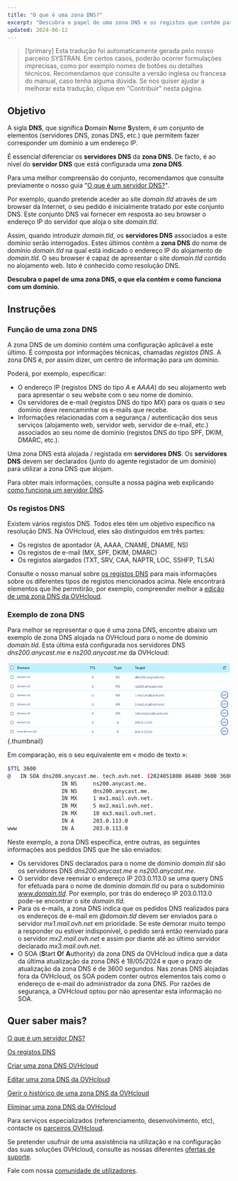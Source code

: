 ```yaml
---
title: "O que é uma zona DNS?"
excerpt: "Descubra o papel de uma zona DNS e os registos que contém para um domínio"
updated: 2024-06-12
---
```


> [!primary]
> Esta tradução foi automaticamente gerada pelo nosso parceiro SYSTRAN. Em certos casos, poderão ocorrer formulações imprecisas, como por exemplo nomes de botões ou detalhes técnicos. Recomendamos que consulte a versão inglesa ou francesa do manual, caso tenha alguma dúvida. Se nos quiser ajudar a melhorar esta tradução, clique em "Contribuir" nesta página.
>

## Objetivo

A sigla **DNS**, que significa **D**omain **N**ame **S**ystem, é um conjunto de elementos (servidores DNS, zonas DNS, etc.) que permitem fazer corresponder um domínio a um endereço IP.

É essencial diferenciar os **servidores DNS** da **zona DNS**. De facto, é ao nível do **servidor DNS** que está configurada uma **zona DNS**.

Para uma melhor compreensão do conjunto, recomendamos que consulte previamente o nosso guia "[O que é um servidor DNS?](/pages/web_cloud/domains/dns_server_general_information)".

Por exemplo, quando pretende aceder ao site *domain.tld* através de um browser da Internet, o seu pedido é inicialmente tratado por este conjunto DNS. Este conjunto DNS vai fornecer em resposta ao seu browser o endereço IP do servidor que aloja o site *domain.tld*.

Assim, quando introduzir *domain.tld*, os **servidores DNS** associados a este domínio serão interrogados. Estes últimos contêm a **zona DNS** do nome de domínio *domain.tld* na qual está indicado o endereço IP do alojamento de *domain.tld*. O seu browser é capaz de apresentar o site *domain.tld* contido no alojamento web. Isto é conhecido como resolução DNS.

**Descubra o papel de uma zona DNS, o que ela contém e como funciona com um domínio.**

## Instruções

### Função de uma zona DNS

A zona DNS de um domínio contém uma configuração aplicável a este último. É composta por informações técnicas, chamadas *registos DNS*. A zona DNS é, por assim dizer, um centro de informação para um domínio.

Poderá, por exemplo, especificar:

- O endereço IP (registos DNS do tipo *A* e *AAAA*) do seu alojamento web para apresentar o seu website com o seu nome de domínio.
- Os servidores de e-mail (registos DNS do tipo *MX*) para os quais o seu domínio deve reencaminhar os e-mails que recebe.
- Informações relacionadas com a segurança / autenticação dos seus serviços (alojamento web, servidor web, servidor de e-mail, etc.) associados ao seu nome de domínio (registos DNS do tipo SPF, DKIM, DMARC, etc.).

Uma zona DNS está alojada / registada em **servidores DNS**. Os **servidores DNS** devem ser declarados (junto do agente registador de um domínio) para utilizar a zona DNS que alojam.

Para obter mais informações, consulte a nossa página web explicando [como funciona um servidor DNS](/links/web/domains-dns-server).

### Os registos DNS

Existem vários registos DNS. Todos eles têm um objetivo específico na resolução DNS. Na OVHcloud, eles são distinguidos em três partes:

- Os registos de apontador (A, AAAA, CNAME, DNAME, NS)
- Os registos de e-mail (MX, SPF, DKIM, DMARC)
- Os registos alargados (TXT, SRV, CAA, NAPTR, LOC, SSHFP, TLSA)

Consulte o nosso manual sobre [os registos DNS](/pages/web_cloud/domains/dns_zone_records) para mais informações sobre os diferentes tipos de registos mencionados acima. Nele encontrará elementos que lhe permitirão, por exemplo, compreender melhor a [edição de uma zona DNS da OVHcloud](/pages/web_cloud/domains/dns_zone_edit).

### Exemplo de zona DNS

Para melhor se representar o que é uma zona DNS, encontre abaixo um exemplo de zona DNS alojada na OVHcloud para o nome de domínio *domain.tld*. Esta última está configurada nos servidores DNS *dns200.anycast.me* e *ns200.anycast.me* da OVHcloud:

![DNS zone dashboard](images/dns-zone-dashboard.png){.thumbnail}

Em comparação, eis o seu equivalente em « modo de texto »:

```bash
$TTL 3600
@	IN SOA dns200.anycast.me. tech.ovh.net. (2024051800 86400 3600 3600000 60)
                 IN NS     ns200.anycast.me.
                 IN NS     dns200.anycast.me.
                 IN MX     1 mx1.mail.ovh.net.
                 IN MX     5 mx2.mail.ovh.net.
                 IN MX     10 mx3.mail.ovh.net.
                 IN A      203.0.113.0
www              IN A      203.0.113.0
```

Neste exemplo, a zona DNS especifica, entre outras, as seguintes informações aos pedidos DNS que lhe são enviados:

- Os servidores DNS declarados para o nome de domínio *domain.tld* são os servidores DNS *dns200.anycast.me* e *ns200.anycast.me*.
- O servidor deve reenviar o endereço IP 203.0.113.0 se uma query DNS for efetuada para o nome de domínio *domain.tld* ou para o subdomínio *www.domain.tld*. Por exemplo, por trás do endereço IP 203.0.113.0 pode-se encontrar o site *domain.tld*.
- Para os e-mails, a zona DNS indica que os pedidos DNS realizados para os endereços de e-mail em *@domain.tld* devem ser enviados para o servidor *mx1.mail.ovh.net* em prioridade. Se este demorar muito tempo a responder ou estiver indisponível, o pedido será então reenviado para o servidor *mx2.mail.ovh.net* e assim por diante até ao último servidor declarado *mx3.mail.ovh.net*.
- O SOA (**S**tart **O**f **A**uthority) da zona DNS da OVHcloud indica que a data da última atualização da zona DNS é 18/05/2024 e que o prazo de atualização da zona DNS é de 3600 segundos. Nas zonas DNS alojadas fora da OVHcloud, os SOA podem conter outros elementos tais como o endereço de e-mail do administrador da zona DNS. Por razões de segurança, a OVHcloud optou por não apresentar esta informação no SOA.

## Quer saber mais?

[O que é um servidor DNS?](/pages/web_cloud/domains/dns_server_general_information)

[Os registos DNS](/pages/web_cloud/domains/dns_zone_records)

[Criar uma zona DNS OVHcloud](/pages/web_cloud/domains/dns_zone_create)

[Editar uma zona DNS da OVHcloud](/pages/web_cloud/domains/dns_zone_edit)

[Gerir o histórico de uma zona DNS da OVHcloud](/pages/web_cloud/domains/dns_zone_history)

[Eliminar uma zona DNS da OVHcloud](/pages/web_cloud/domains/dns_zone_deletion)
 
Para serviços especializados (referenciamento, desenvolvimento, etc), contacte os [parceiros OVHcloud](/links/partner).
 
Se pretender usufruir de uma assistência na utilização e na configuração das suas soluções OVHcloud, consulte as nossas diferentes [ofertas de suporte](/links/support).
 
Fale com nossa [comunidade de utilizadores](/links/community).